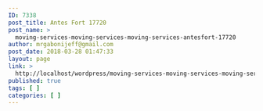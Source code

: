 ```yaml
---
ID: 7338
post_title: Antes Fort 17720
post_name: >
  moving-services-moving-services-moving-services-antesfort-17720
author: mrgabonijeff@gmail.com
post_date: 2018-03-28 01:47:33
layout: page
link: >
  http://localhost/wordpress/moving-services-moving-services-moving-services-antesfort-17720/
published: true
tags: [ ]
categories: [ ]
---
```

